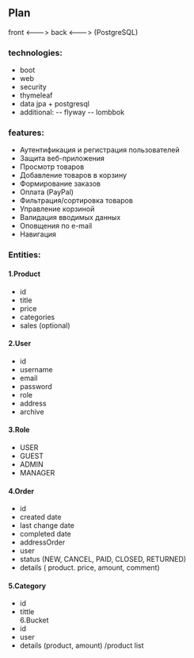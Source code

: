 ﻿## Plan
front <---> back <---> (PostgreSQL)

### technologies:
- boot 
- web
- security
- thymeleaf
- data jpa + postgresql
- additional:
-- flyway
-- lombbok

### features: 
- Аутентификация и регистрация пользователей
- Защита веб-приложения
- Просмотр товаров
- Добавление товаров в корзину
- Формирование заказов
- Оплата (PayPal)
- Фильтрация/сортировка товаров
- Управление корзиной
- Валидация вводимых данных
- Оповщения по e-mail
- Навигация

### Entities:  
#### 1.Product
- id
- title
- price
- categories
- sales (optional)  
#### 2.User
- id
- username
- email
- password
- role
- address
- archive  
#### 3.Role
- USER
- GUEST
- ADMIN
- MANAGER  
#### 4.Order
- id
- created date
- last change date
- completed date
- addressOrder
- user
- status (NEW, CANCEL, PAID, CLOSED, RETURNED)
- details ( product. price, amount, comment)  
#### 5.Category
- id
- tittle  
6.Bucket
- id
- user
- details (product, amount) /product list

